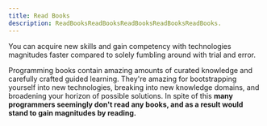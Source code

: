 ```yaml
---
title: Read Books
description: ReadBooksReadBooksReadBooksReadBooksReadBooks.
---
```

You can acquire new skills and gain competency with technologies magnitudes faster compared to solely fumbling around with trial and error.

Programming books contain amazing amounts of curated knowledge and carefully crafted guided learning. They're amazing for bootstrapping yourself into new technologies, breaking into new knowledge domains, and broadening your horizon of possible solutions. In spite of this **many programmers seemingly don't read any books, and as a result would stand to gain magnitudes by reading.**
